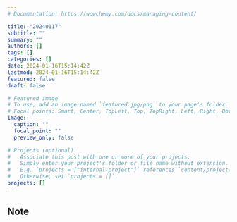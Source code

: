 ```yaml
---
# Documentation: https://wowchemy.com/docs/managing-content/

title: "20240117"
subtitle: ""
summary: ""
authors: []
tags: []
categories: []
date: 2024-01-16T15:14:42Z
lastmod: 2024-01-16T15:14:42Z
featured: false
draft: false

# Featured image
# To use, add an image named `featured.jpg/png` to your page's folder.
# Focal points: Smart, Center, TopLeft, Top, TopRight, Left, Right, BottomLeft, Bottom, BottomRight.
image:
  caption: ""
  focal_point: ""
  preview_only: false

# Projects (optional).
#   Associate this post with one or more of your projects.
#   Simply enter your project's folder or file name without extension.
#   E.g. `projects = ["internal-project"]` references `content/project/deep-learning/index.md`.
#   Otherwise, set `projects = []`.
projects: []
---
```


## Note

